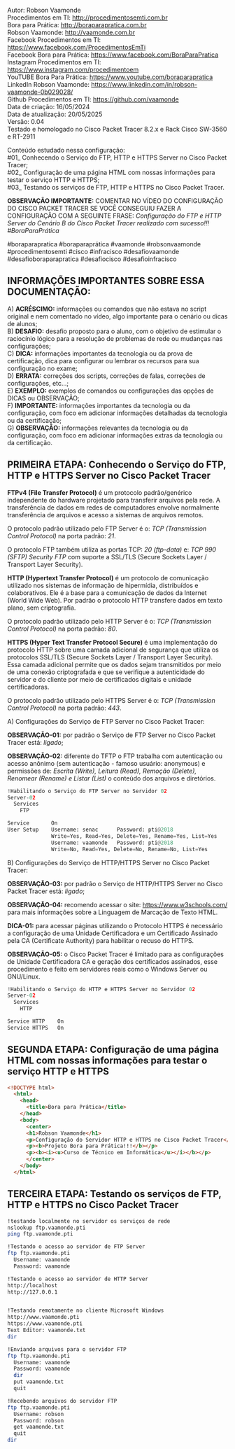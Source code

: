 Autor: Robson Vaamonde<br>
Procedimentos em TI: http://procedimentosemti.com.br<br>
Bora para Prática: http://boraparapratica.com.br<br>
Robson Vaamonde: http://vaamonde.com.br<br>
Facebook Procedimentos em TI: https://www.facebook.com/ProcedimentosEmTi<br>
Facebook Bora para Prática: https://www.facebook.com/BoraParaPratica<br>
Instagram Procedimentos em TI: https://www.instagram.com/procedimentoem<br>
YouTUBE Bora Para Prática: https://www.youtube.com/boraparapratica<br>
LinkedIn Robson Vaamonde: https://www.linkedin.com/in/robson-vaamonde-0b029028/<br>
Github Procedimentos em TI: https://github.com/vaamonde<br>
Data de criação: 16/05/2024<br>
Data de atualização: 20/05/2025<br>
Versão: 0.04<br>
Testado e homologado no Cisco Packet Tracer 8.2.x e Rack Cisco SW-3560 e RT-2911

Conteúdo estudado nessa configuração:<br>
#01_ Conhecendo o Serviço do FTP, HTTP e HTTPS Server no Cisco Packet Tracer;<br>
#02_ Configuração de uma página HTML com nossas informações para testar o serviço HTTP e HTTPS;<br>
#03_ Testando os serviços de FTP, HTTP e HTTPS no Cisco Packet Tracer.<br>

**OBSERVAÇÃO IMPORTANTE:** COMENTAR NO VÍDEO DO CONFIGURAÇÃO DO CISCO PACKET TRACER SE VOCÊ CONSEGUIU FAZER A CONFIGURAÇÃO COM A SEGUINTE FRASE: *Configuração do FTP e HTTP Server do Cenário B do Cisco Packet Tracer realizado com sucesso!!! #BoraParaPrática*

#boraparapratica #boraparaprática #vaamonde #robsonvaamonde #procedimentosemti #cisco #infracisco #desafiovaamonde #desafioboraparapratica #desafiocisco #desafioinfracisco

## INFORMAÇÕES IMPORTANTES SOBRE ESSA DOCUMENTAÇÃO:

A) **ACRÉSCIMO:** informações ou comandos que não estava no script original e nem comentado no vídeo, algo importante para o cenário ou dicas de alunos;<br>
B) **DESAFIO:** desafio proposto para o aluno, com o objetivo de estimular o raciocínio lógico para a resolução de problemas de rede ou mudanças nas configurações;<br>
C) **DICA:** informações importantes da tecnologia ou da prova de certificação, dica para configurar ou lembrar os recursos para sua configuração no exame;<br>
D) **ERRATA:** correções dos scripts, correções de falas, correções de configurações, etc...;<br>
E) **EXEMPLO:** exemplos de comandos ou configurações das opções de DICAS ou OBSERVAÇÃO;<br>
F) **IMPORTANTE:** informações importantes da tecnologia ou da configuração, com foco em adicionar informações detalhadas da tecnologia ou da certificação;<br>
G) **OBSERVAÇÃO:** informações relevantes da tecnologia ou da configuração, com foco em adicionar informações extras da tecnologia ou da certificação.

## PRIMEIRA ETAPA: Conhecendo o Serviço do FTP, HTTP e HTTPS Server no Cisco Packet Tracer

**FTPv4 (File Transfer Protocol)** é um protocolo padrão/genérico independente do hardware projetado para transferir arquivos pela rede. A transferência de dados em redes de computadores envolve normalmente transferência de arquivos e acesso a sistemas de arquivos remotos.

O protocolo padrão utilizado pelo FTP Server é o: *TCP (Transmission Control Protocol)* na porta padrão: *21*.

O protocolo FTP também utiliza as portas TCP: *20 (ftp-data)* e: *TCP 990 (SFTP) Security FTP* com suporte a SSL/TLS (Secure Sockets Layer / Transport Layer Security).

**HTTP (Hypertext Transfer Protocol)** é um protocolo de comunicação utilizado nos sistemas de informação de hipermídia, distribuídos e colaborativos. Ele é a base para a comunicação de dados da Internet (World Wide Web). Por padrão o protocolo HTTP transfere dados em texto plano, sem criptografia.

O protocolo padrão utilizado pelo HTTP Server é o: *TCP (Transmission Control Protocol)* na porta padrão: *80*.

**HTTPS (Hyper Text Transfer Protocol Secure)** é uma implementação do protocolo HTTP sobre uma camada adicional de segurança que utiliza os protocolos SSL/TLS (Secure Sockets Layer / Transport Layer Security). Essa camada adicional permite que os dados sejam transmitidos por meio de uma conexão criptografada e que se verifique a autenticidade do servidor e do cliente por meio de certificados digitais e unidade certificadoras.

O protocolo padrão utilizado pelo HTTPS Server é o: *TCP (Transmission Control Protocol)* na porta padrão: *443*.

A) Configurações do Serviço de FTP Server no Cisco Packet Tracer:

**OBSERVAÇÃO-01:** por padrão o Serviço de FTP Server no Cisco Packet Tracer está: *ligado*;

**OBSERVAÇÃO-02:** diferente do TFTP o FTP trabalha com autenticação ou acesso anônimo (sem autenticação - famoso usuário: anonymous) e permissões de: *Escrita (Write), Leitura (Read), Remoção (Delete), Renomear (Rename) e Listar (List)* o conteúdo dos arquivos e diretórios.

```python
!Habilitando o Serviço do FTP Server no Servidor 02
Server-02
  Services
    FTP

Service       On
User Setup    Username: senac      Password: pti@2018
              Write=Yes, Read=Yes, Delete=Yes, Rename=Yes, List=Yes
              Username: vaamonde   Password: pti@2018
              Write=No, Read=Yes, Delete=No, Rename=No, List=Yes
```

B) Configurações do Serviço de HTTP/HTTPS Server no Cisco Packet Tracer:

**OBSERVAÇÃO-03:** por padrão o Serviço de HTTP/HTTPS Server no Cisco Packet Tracer está: *ligado*;

**OBSERVAÇÃO-04:** recomendo acessar o site: https://www.w3schools.com/ para mais informações sobre a Linguagem de Marcação de Texto HTML.

**DICA-01:** para acessar páginas utilizando o Protocolo HTTPS é necessário a configuração de uma Unidade Certificadora e um Certificado Assinado pela CA (Certificate Authority) para habilitar o recuso do HTTPS.

**OBSERVAÇÃO-05:** o Cisco Packet Tracer é limitado para as configurações de Unidade Certificadora CA e geração dos certificados assinados, esse procedimento e feito em servidores reais como o Windows Server ou GNU/Linux.

```python
!Habilitando o Serviço do HTTP e HTTPS Server no Servidor 02
Server-02
  Services
    HTTP

Service HTTP    On
Service HTTPS   On
```

## SEGUNDA ETAPA: Configuração de uma página HTML com nossas informações para testar o serviço HTTP e HTTPS
```html
<!DOCTYPE html>
  <html>
    <head>
      <title>Bora para Prática</title>
    </head>
    <body>
      <center>
      <h1>Robson Vaamonde</h1>
      <p>Configuração do Servidor HTTP e HTTPS no Cisco Packet Tracer</p>
      <p><b>Projeto Bora para Prática!!!</b></p>
      <p><b><i><u>Curso de Técnico em Informática</u></i></b></p>
      </center>
    </body>
  </html>
```

## TERCEIRA ETAPA: Testando os serviços de FTP, HTTP e HTTPS no Cisco Packet Tracer

```bash
!testando localmente no servidor os serviços de rede
nslookup ftp.vaamonde.pti
ping ftp.vaamonde.pti

!Testando o acesso ao servidor de FTP Server
ftp ftp.vaamonde.pti
  Username: vaamonde
  Password: vaamonde

!Testando o acesso ao servidor de HTTP Server
http://localhost
http://127.0.0.1


!Testando remotamente no cliente Microsoft Windows
http://www.vaamonde.pti
https://www.vaamonde.pti
Text Editor: vaamonde.txt
dir

!Enviando arquivos para o servidor FTP
ftp ftp.vaamonde.pti
  Username: vaamonde
  Password: vaamonde	
  dir
  put vaamonde.txt
  quit

!Recebendo arquivos do servidor FTP
ftp ftp.vaamonde.pti
  Username: robson
  Password: robson	
  get vaamonde.txt
  quit
dir
```